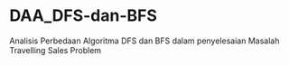 # DAA_DFS-dan-BFS
Analisis Perbedaan Algoritma DFS dan BFS dalam penyelesaian Masalah Travelling Sales Problem
